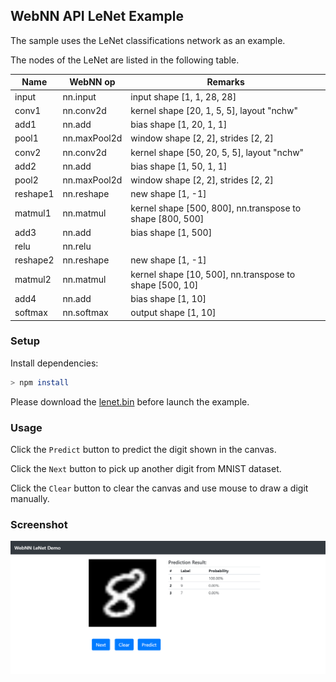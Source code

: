 ## WebNN API LeNet Example
The sample uses the LeNet classifications network as an example.

The nodes of the LeNet are listed in the following table.

| Name | WebNN op | Remarks |
|------|----|---------|
| input | nn.input | input shape [1, 1, 28, 28] |
| conv1 | nn.conv2d | kernel shape [20, 1, 5, 5], layout "nchw" |
| add1 | nn.add | bias shape [1, 20, 1, 1] |
| pool1 | nn.maxPool2d | window shape [2, 2], strides [2, 2] |
| conv2 | nn.conv2d | kernel shape [50, 20, 5, 5], layout "nchw" |
| add2 | nn.add | bias shape [1, 50, 1, 1] |
| pool2 | nn.maxPool2d | window shape [2, 2], strides [2, 2] |
| reshape1 | nn.reshape | new shape [1, -1] |
| matmul1 | nn.matmul | kernel shape [500, 800], nn.transpose to shape [800, 500] |
| add3 | nn.add | bias shape [1, 500] |
| relu | nn.relu | |
| reshape2 | nn.reshape | new shape [1, -1] |
| matmul2 | nn.matmul | kernel shape [10, 500], nn.transpose to shape [500, 10] |
| add4 | nn.add | bias shape [1, 10] |
| softmax | nn.softmax | output shape [1, 10] |

### Setup
Install dependencies:
```sh
> npm install
```

Please download the [lenet.bin](https://github.com/openvinotoolkit/openvino/blob/2020/inference-engine/samples/ngraph_function_creation_sample/lenet.bin) before launch the example.

### Usage
Click the `Predict` button to predict the digit shown in the canvas.

Click the `Next` button to pick up another digit from MNIST dataset.

Click the `Clear` button to clear the canvas and use mouse to draw a digit manually.

### Screenshot
![screenshot](screenshot.png)
